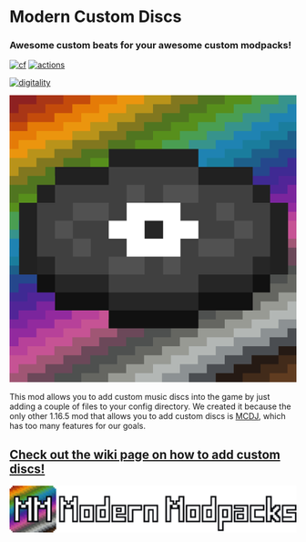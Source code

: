 # Modern Custom Discs
### Awesome custom beats for your awesome custom modpacks!

[![cf](https://cf.way2muchnoise.eu/full_modern-custom-discs_downloads.svg)](https://www.curseforge.com/minecraft/mc-mods/modern-custom-discs)
[![actions](https://github.com/hellish-mods/modern-custom-discs/actions/workflows/build.yml/badge.svg)](https://github.com/hellish-mods/modern-custom-discs)

[![digitality](https://img.shields.io/badge/Depends%20on-DigitalityAPI-blue?style=for-the-badge&logo=chainlink)](https://www.curseforge.com/minecraft/mc-mods/digitality)

[![logo](https://raw.githubusercontent.com/Hellish-Mods/modern-custom-discs/main/src/main/resources/pack.png)](https://www.curseforge.com/minecraft/mc-mods/modern-custom-discs)

This mod allows you to add custom music discs into the game by just adding a couple of files to your config directory. We created it because the only other 1.16.5 mod that allows you to add custom discs is [MCDJ](https://www.curseforge.com/minecraft/mc-mods/mcdj), which has too many features for our goals.

## [Check out the wiki page on how to add custom discs!](https://wiki.modernmodpacks.site/wiki/v/hellish-mods/modern-custom-discs/adding-discs)

[![MMLogo](https://raw.githubusercontent.com/Modern-Modpacks/assets/main/big_logo.png)](https://modernmodpacks.site)
